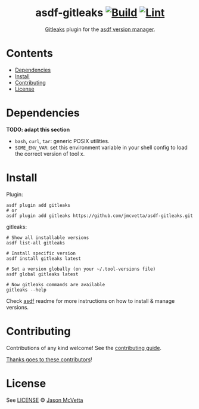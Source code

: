 <div align="center">

# asdf-gitleaks [![Build](https://github.com/jmcvetta/asdf-gitleaks/actions/workflows/build.yml/badge.svg)](https://github.com/jmcvetta/asdf-gitleaks/actions/workflows/build.yml) [![Lint](https://github.com/jmcvetta/asdf-gitleaks/actions/workflows/lint.yml/badge.svg)](https://github.com/jmcvetta/asdf-gitleaks/actions/workflows/lint.yml)


[Gitleaks](https://github.com/zricethezav/gitleaks) plugin for the [asdf version manager](https://asdf-vm.com).

</div>

# Contents

- [Dependencies](#dependencies)
- [Install](#install)
- [Contributing](#contributing)
- [License](#license)

# Dependencies

**TODO: adapt this section**

- `bash`, `curl`, `tar`: generic POSIX utilities.
- `SOME_ENV_VAR`: set this environment variable in your shell config to load the correct version of tool x.

# Install

Plugin:

```shell
asdf plugin add gitleaks
# or
asdf plugin add gitleaks https://github.com/jmcvetta/asdf-gitleaks.git
```

gitleaks:

```shell
# Show all installable versions
asdf list-all gitleaks

# Install specific version
asdf install gitleaks latest

# Set a version globally (on your ~/.tool-versions file)
asdf global gitleaks latest

# Now gitleaks commands are available
gitleaks --help
```

Check [asdf](https://github.com/asdf-vm/asdf) readme for more instructions on how to
install & manage versions.

# Contributing

Contributions of any kind welcome! See the [contributing guide](contributing.md).

[Thanks goes to these contributors](https://github.com/jmcvetta/asdf-gitleaks/graphs/contributors)!

# License

See [LICENSE](LICENSE) © [Jason McVetta](https://github.com/jmcvetta/)
